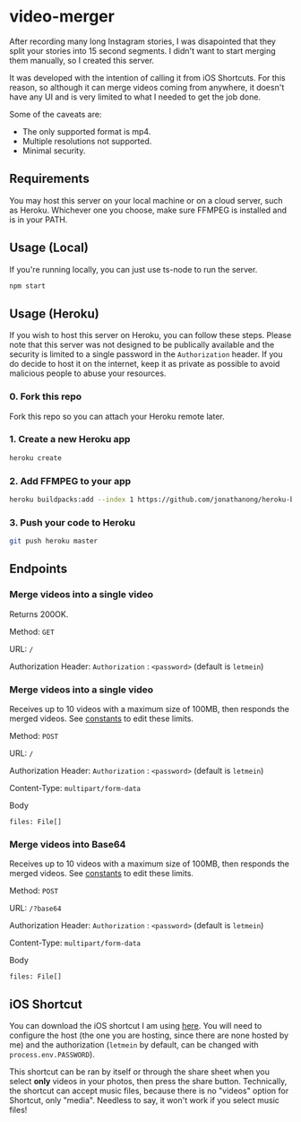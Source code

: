 # video-merger

After recording many long Instagram stories, I was disapointed that they split your stories into 15 second segments. I didn't want to start merging them manually, so I created this server. 

It was developed with the intention of calling it from iOS Shortcuts. For this reason, so although it can merge videos coming from anywhere, it doesn't have any UI and is very limited to what I needed to get the job done. 

Some of the caveats are:
- The only supported format is mp4.
- Multiple resolutions not supported.
- Minimal security.

## Requirements

You may host this server on your local machine or on a cloud server, such as Heroku. Whichever one you choose, make sure FFMPEG is installed and is in your PATH.

## Usage (Local)

If you're running locally, you can just use ts-node to run the server.

```bash
npm start
```

## Usage (Heroku)

If you wish to host this server on Heroku, you can follow these steps. Please note that this server was not designed to be publically available and the security is limited to a single password in the `Authorization` header. If you do decide to host it on the internet, keep it as private as possible to avoid malicious people to abuse your resources.

### 0. Fork this repo

Fork this repo so you can attach your Heroku remote later.

### 1. Create a new Heroku app

```bash
heroku create
```

### 2. Add FFMPEG to your app

```bash
heroku buildpacks:add --index 1 https://github.com/jonathanong/heroku-buildpack-ffmpeg-latest.git
```

### 3. Push your code to Heroku

```bash
git push heroku master
```

## Endpoints

### Merge videos into a single video

Returns 200OK.

Method: `GET`

URL: `/`

Authorization Header: `Authorization` : `<password>` (default is `letmein`)

### Merge videos into a single video

Receives up to 10 videos with a maximum size of 100MB, then responds the merged videos. See [constants](src\config\constants.ts) to edit these limits.

Method: `POST`

URL: `/`

Authorization Header: `Authorization` : `<password>` (default is `letmein`)

Content-Type: `multipart/form-data`

Body

```
files: File[]
```

### Merge videos into Base64

Receives up to 10 videos with a maximum size of 100MB, then responds the merged videos. See [constants](src\config\constants.ts) to edit these limits.

Method: `POST`

URL: `/?base64`

Authorization Header: `Authorization` : `<password>` (default is `letmein`)

Content-Type: `multipart/form-data`

Body

```
files: File[]
```

## iOS Shortcut

You can download the iOS shortcut I am using [here](Merge-Videos.shortcut). You will need to configure the host (the one you are hosting, since there are none hosted by me) and the authorization (`letmein` by default, can be changed with `process.env.PASSWORD`).

This shortcut can be ran by itself or through the share sheet when you select **only** videos in your photos, then press the share button. Technically, the shortcut can accept music files, because there is no "videos" option for Shortcut, only "media". Needless to say, it won't work if you select music files!